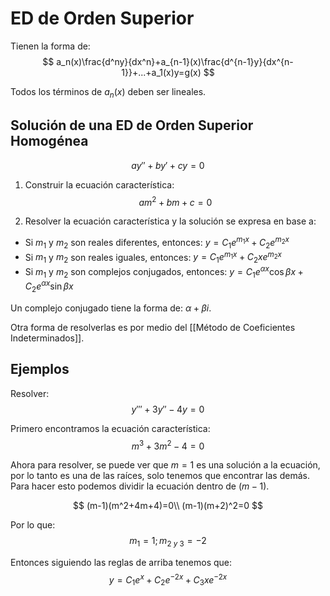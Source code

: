 # ED de Orden Superior
Tienen la forma de:
$$
a_n(x)\frac{d^ny}{dx^n}+a_{n-1}(x)\frac{d^{n-1}y}{dx^{n-1}}+...+a_1(x)y=g(x)
$$

Todos los términos de $a_n(x)$ deben ser lineales.

## Solución de una ED de Orden Superior Homogénea 
$$
ay''+by'+cy=0
$$

1. Construir la ecuación característica:
$$
am^2+bm+c=0
$$

2. Resolver la ecuación característica y la solución se expresa en base a:
* Si $m_1$ y $m_2$ son reales diferentes, entonces: $y=C_1e^{m_1x}+C_2e^{m_2x}$
* Si $m_1$ y $m_2$ son reales iguales, entonces: $y=C_1e^{m_1x}+C_2xe^{m_2x}$
* Si $m_1$ y $m_2$ son complejos conjugados, entonces: $y=C_1e^{\alpha x}\cos\beta x+C_2e^{\alpha x}\sin\beta x$

Un complejo conjugado tiene la forma de: $\alpha+\beta i$.

Otra forma de resolverlas es por medio del [[Método de Coeficientes Indeterminados]]. 

## Ejemplos
Resolver:
$$
y'''+3y''-4y=0
$$

Primero encontramos la ecuación característica:
$$
m^3+3m^2-4=0
$$

Ahora para resolver, se puede ver que $m=1$ es una solución a la ecuación, por lo tanto es una de las raíces, solo tenemos que encontrar las demás. Para hacer esto podemos dividir la ecuación dentro de $(m-1)$.

$$
(m-1)(m^2+4m+4)=0\\
(m-1)(m+2)^2=0
$$

Por lo que:
$$
m_1=1;m_{2\ y\ 3}=-2
$$

Entonces siguiendo las reglas de arriba tenemos que:
$$
y=C_1e^x+C_2e^{-2x}+C_3xe^{-2x}
$$

